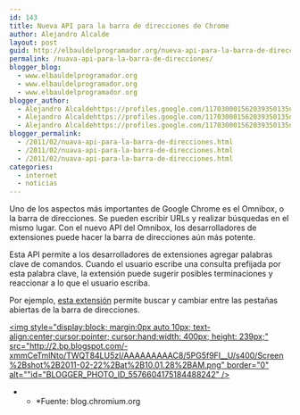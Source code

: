 ```yaml
---
id: 143
title: Nueva API para la barra de direcciones de Chrome
author: Alejandro Alcalde
layout: post
guid: http://elbauldelprogramador.org/nueva-api-para-la-barra-de-direcciones-de-chrome/
permalink: /nuava-api-para-la-barra-de-direcciones/
blogger_blog:
  - www.elbauldelprogramador.org
  - www.elbauldelprogramador.org
  - www.elbauldelprogramador.org
blogger_author:
  - Alejandro Alcaldehttps://profiles.google.com/117030001562039350135noreply@blogger.com
  - Alejandro Alcaldehttps://profiles.google.com/117030001562039350135noreply@blogger.com
  - Alejandro Alcaldehttps://profiles.google.com/117030001562039350135noreply@blogger.com
blogger_permalink:
  - /2011/02/nuava-api-para-la-barra-de-direcciones.html
  - /2011/02/nuava-api-para-la-barra-de-direcciones.html
  - /2011/02/nuava-api-para-la-barra-de-direcciones.html
categories:
  - internet
  - noticias
---
```

Uno de los aspectos más importantes de Google Chrome es el Omnibox, o la barra de direcciones. Se pueden escribir URLs y realizar búsquedas en el mismo lugar. Con el nuevo API del Omnibox, los desarrolladores de extensiones puede hacer la barra de direcciones aún más potente.  
  
<!--more-->

Esta API permite a los desarrolladores de extensiones agregar palabras clave de comandos. Cuando el usuario escribe una consulta prefijada por esta palabra clave, la extensión puede sugerir posibles terminaciones y reaccionar a lo que el usuario escriba.

Por ejemplo, [esta extensión][1] permite buscar y cambiar entre las pestañas abiertas de la barra de direcciones.

[<img style="display:block; margin:0px auto 10px; text-align:center;cursor:pointer; cursor:hand;width: 400px; height: 239px;" src="http://2.bp.blogspot.com/-xmmCeTmlNto/TWQT84LU5zI/AAAAAAAAAC8/5PG5f9FI__U/s400/Screen%2Bshot%2B2011-02-22%2Bat%2B10.01.28%2BAM.png" border="0" alt=""id="BLOGGER_PHOTO_ID_5576604175184488242" />][2]

* * *Fuente: blog.chromium.org</p> 



 [1]: https://chrome.google.com/webstore/detail/gbfhhcljihbgcobpfnceegfmooomhhli
 [2]: http://2.bp.blogspot.com/-xmmCeTmlNto/TWQT84LU5zI/AAAAAAAAAC8/5PG5f9FI__U/s1600/Screen%2Bshot%2B2011-02-22%2Bat%2B10.01.28%2BAM.png